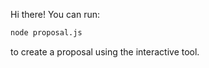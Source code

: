 Hi there! You can run:

```bash
node proposal.js
```

to create a proposal using the interactive tool.
